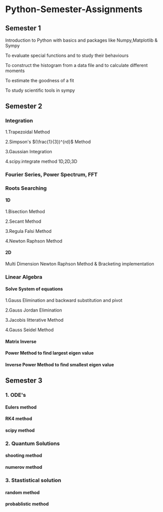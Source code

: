 # Python-Semester-Assignments
## Semester 1
Introduction to Python with basics and packages like Numpy,Matplotlib & Sympy

To evaluate special functions and to study their behaviours

To construct the histogram from a data file and to calculate different moments

To estimate the goodness of a fit

To study scientific tools in sympy

## Semester 2
### Integration 
   1.Trapezoidal Method
 
   2.Simpson's $(\frac{1}{3})^{rd}$ Method

   3.Gaussian Integration

   4.scipy.integrate method 1D,2D,3D
   
### Fourier Series, Power Spectrum, FFT

### Roots Searching
#### 1D
   1.Bisection Method
   
   2.Secant Method
   
   3.Regula Falsi Method
    
   4.Newton Raphson Method
    
 #### 2D
  Multi Dimension Newton Raphson Method & Bracketing implementation
      
### Linear Algebra
#### Solve System of equations
1.Gauss Elimination and backward substitution and pivot 

2.Gauss Jordan Elimination 

3.Jacobis Iitterative Method

4.Gauss Seidel Method 

#### Matrix Inverse

#### Power Method to find largest eigen value
#### Inverse Power Method to find smallest eigen value

## Semester 3

### 1. ODE's
   #### Eulers method
   #### RK4 method
   #### scipy method

### 2. Quantum Solutions
   #### shooting method
   #### numerov method

### 3. Stastistical solution
   #### random method
   #### probablistic method
